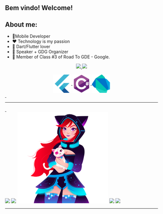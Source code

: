 
## Bem vindo! Welcome!
<h2>About me:</h2>

<ul>
  <li>📱Mobile Developer</li>
  <li>❤️ Technology is my passion </li>
  <li>💜 Dart/Flutter lover</li>
  <li>💙 Speaker + GDG Organizer </li>
  <li>🧡 Member of Class #3 of Road To GDE - Google. </li>
</ul>  

<div align="center">
  <a href="https://github.com/me-lynx">
  <img height="180em" src="https://github-readme-stats.vercel.app/api?username=me-lynx&show_icons=true&theme=dracula&include_all_commits=true&count_private=true"/>
  <img height="180em" src="https://github-readme-stats.vercel.app/api/top-langs/?username=me-lynx&layout=compact&langs_count=7&theme=dracula"/>
</div>
<div style="display: inline_block" align="center"><br>
  <img align="center" alt="Me-Flutter" height="60" width="60" src="https://raw.githubusercontent.com/devicons/devicon/master/icons/flutter/flutter-original.svg">
  <img align="center" alt="Me-Csharp" height="60" width="60" src="https://raw.githubusercontent.com/devicons/devicon/master/icons/csharp/csharp-original.svg">
  <img align="center" alt="Me-Dart" height="60" width="60" src="https://raw.githubusercontent.com/devicons/devicon/master/icons/dart/dart-original.svg">
</div>
&nbsp; 
<hr style="width:100%;text-align:left;margin-left:0">
&nbsp; 
<div align="center> 
  <a href="https://instagram.com/ruivinhadoti" target="_blank"><img src="https://img.shields.io/badge/-Instagram-%23E4405F?style=for-the-badge&logo=instagram&logoColor=white" target="_blank"></a>
 	<a href="https://www.twitch.tv/melynxtv" target="_blank"><img src="https://img.shields.io/badge/Twitch-9146FF?style=for-the-badge&logo=twitch&logoColor=white" target="_blank"></a>
   <img alt="pic" height="300" width="300" src="https://raw.githubusercontent.com/me-lynx/me-lynx/main/img.png">
   <a href = "mailto:melynx@rarit.com.br"><img src="https://img.shields.io/badge/-Gmail-%23333?style=for-the-badge&logo=gmail&logoColor=white" target="_blank"></a>
  <a href="https://br.linkedin.com/in/maizalouise" target="_blank"><img src="https://img.shields.io/badge/-LinkedIn-%230077B5?style=for-the-badge&logo=linkedin&logoColor=white" target="_blank"></a> 
</div>
</div>
<hr style="width:100%;text-align:left;margin-left:0">
                                                    

